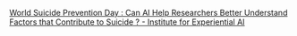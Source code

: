 [World Suicide Prevention Day : Can AI Help Researchers Better Understand Factors that Contribute to Suicide ? - Institute for Experiential AI](https://qi.tc/qi/117448)
